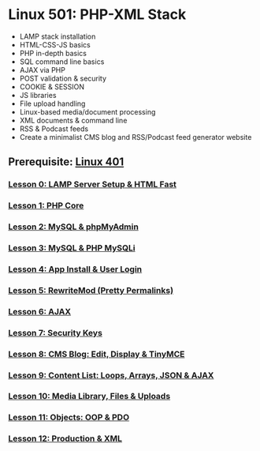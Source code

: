 # Linux 501: PHP-XML Stack

- LAMP stack installation
- HTML-CSS-JS basics
- PHP in-depth basics
- SQL command line basics
- AJAX via PHP
- POST validation & security
- COOKIE & SESSION
- JS libraries
- File upload handling
- Linux-based media/document processing
- XML documents & command line
- RSS & Podcast feeds
- Create a minimalist CMS blog and RSS/Podcast feed generator website

## Prerequisite: [Linux 401](https://github.com/inkVerb/VIP/tree/master/401)

### [Lesson 0: LAMP Server Setup & HTML Fast](https://github.com/inkVerb/vip/blob/master/501/Lesson-00.md)

### [Lesson 1: PHP Core](https://github.com/inkVerb/vip/blob/master/501/Lesson-01.md)

### [Lesson 2: MySQL & phpMyAdmin](https://github.com/inkVerb/vip/blob/master/501/Lesson-02.md)

### [Lesson 3: MySQL & PHP MySQLi](https://github.com/inkVerb/vip/blob/master/501/Lesson-03.md)

### [Lesson 4: App Install & User Login](https://github.com/inkVerb/vip/blob/master/501/Lesson-04.md)

### [Lesson 5: RewriteMod (Pretty Permalinks)](https://github.com/inkVerb/vip/blob/master/501/Lesson-05.md)

### [Lesson 6: AJAX](https://github.com/inkVerb/vip/blob/master/501/Lesson-06.md)

### [Lesson 7: Security Keys](https://github.com/inkVerb/vip/blob/master/501/Lesson-07.md)

### [Lesson 8: CMS Blog: Edit, Display & TinyMCE](https://github.com/inkVerb/vip/blob/master/501/Lesson-08.md)

### [Lesson 9: Content List: Loops, Arrays, JSON & AJAX](https://github.com/inkVerb/vip/blob/master/501/Lesson-09.md)

### [Lesson 10: Media Library, Files & Uploads](https://github.com/inkVerb/vip/blob/master/501/Lesson-10.md)

### [Lesson 11: Objects: OOP & PDO](https://github.com/inkVerb/vip/blob/master/501/Lesson-11.md)

### [Lesson 12: Production & XML](https://github.com/inkVerb/vip/blob/master/501/Lesson-12.md)
